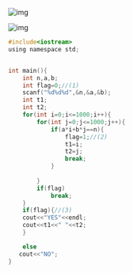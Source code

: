 ![img](https://img-blog.csdnimg.cn/0d1a81f9948c4e8cac2e37dcae6b160c.png?x-oss-process=image/watermark,type_d3F5LXplbmhlaQ,shadow_50,text_Q1NETiBARmVuZ2xpZ3VhbnRvdUA=,size_20,color_FFFFFF,t_70,g_se,x_16)

![img](https://img-blog.csdnimg.cn/761c15c40d544899998bd7b042fb7add.png?x-oss-process=image/watermark,type_d3F5LXplbmhlaQ,shadow_50,text_Q1NETiBARmVuZ2xpZ3VhbnRvdUA=,size_20,color_FFFFFF,t_70,g_se,x_16)

```c
#include<iostream>
using namespace std;


int main(){
    int n,a,b;
    int flag=0;//(1)
    scanf("%d%d%d",&n,&a,&b);
    int t1;
    int t2;
    for(int i=0;i<=1000;i++){
        for(int j=0;j<=1000;j++){
            if(a*i+b*j==n){
                flag=1;//(2)
                t1=i;
                t2=j;
                break;
            }
            
        }
        if(flag)
            break;
    }
    if(flag){//(3)
    cout<<"YES"<<endl;
    cout<<t1<<" "<<t2;
    }

    else
   cout<<"NO";
}